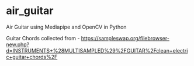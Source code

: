 # air_guitar
Air Guitar using Mediapipe and OpenCV in Python

Guitar Chords collected from - https://sampleswap.org/filebrowser-new.php?d=INSTRUMENTS+%28MULTISAMPLED%29%2FGUITAR%2Fclean+electric+guitar+chords%2F
